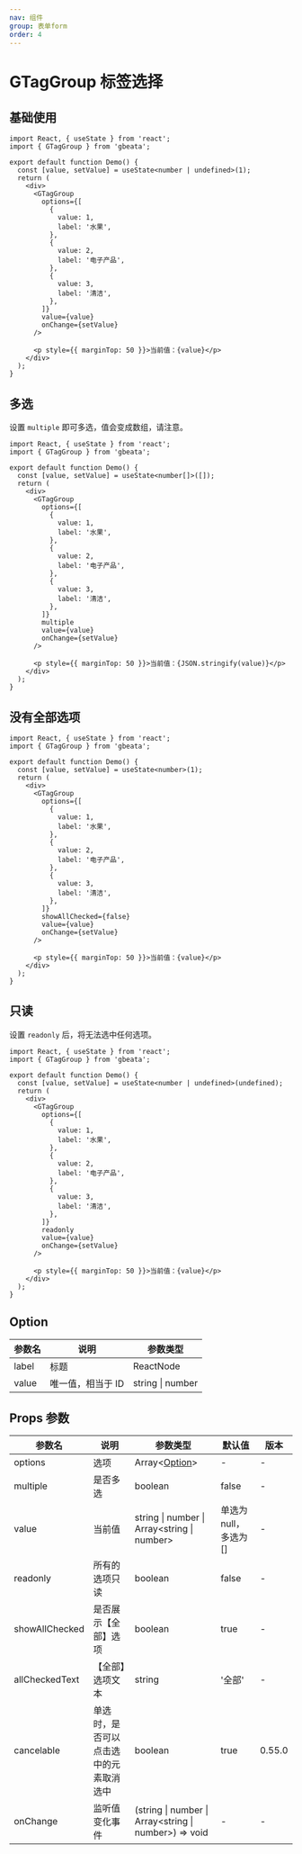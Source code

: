 ```yaml
---
nav: 组件
group: 表单form
order: 4
---
```


# GTagGroup 标签选择

## 基础使用

```tsx
import React, { useState } from 'react';
import { GTagGroup } from 'gbeata';

export default function Demo() {
  const [value, setValue] = useState<number | undefined>(1);
  return (
    <div>
      <GTagGroup
        options={[
          {
            value: 1,
            label: '水果',
          },
          {
            value: 2,
            label: '电子产品',
          },
          {
            value: 3,
            label: '清洁',
          },
        ]}
        value={value}
        onChange={setValue}
      />

      <p style={{ marginTop: 50 }}>当前值：{value}</p>
    </div>
  );
}
```

## 多选

设置 `multiple` 即可多选，值会变成数组，请注意。

```tsx
import React, { useState } from 'react';
import { GTagGroup } from 'gbeata';

export default function Demo() {
  const [value, setValue] = useState<number[]>([]);
  return (
    <div>
      <GTagGroup
        options={[
          {
            value: 1,
            label: '水果',
          },
          {
            value: 2,
            label: '电子产品',
          },
          {
            value: 3,
            label: '清洁',
          },
        ]}
        multiple
        value={value}
        onChange={setValue}
      />

      <p style={{ marginTop: 50 }}>当前值：{JSON.stringify(value)}</p>
    </div>
  );
}
```

## 没有全部选项

```tsx
import React, { useState } from 'react';
import { GTagGroup } from 'gbeata';

export default function Demo() {
  const [value, setValue] = useState<number>(1);
  return (
    <div>
      <GTagGroup
        options={[
          {
            value: 1,
            label: '水果',
          },
          {
            value: 2,
            label: '电子产品',
          },
          {
            value: 3,
            label: '清洁',
          },
        ]}
        showAllChecked={false}
        value={value}
        onChange={setValue}
      />

      <p style={{ marginTop: 50 }}>当前值：{value}</p>
    </div>
  );
}
```

## 只读

设置 `readonly` 后，将无法选中任何选项。

```tsx
import React, { useState } from 'react';
import { GTagGroup } from 'gbeata';

export default function Demo() {
  const [value, setValue] = useState<number | undefined>(undefined);
  return (
    <div>
      <GTagGroup
        options={[
          {
            value: 1,
            label: '水果',
          },
          {
            value: 2,
            label: '电子产品',
          },
          {
            value: 3,
            label: '清洁',
          },
        ]}
        readonly
        value={value}
        onChange={setValue}
      />

      <p style={{ marginTop: 50 }}>当前值：{value}</p>
    </div>
  );
}
```

## Option

| 参数名 | 说明              | 参数类型         |
| ------ | ----------------- | ---------------- |
| label  | 标题              | ReactNode        |
| value  | 唯一值，相当于 ID | string \| number |

## Props 参数

| 参数名         | 说明                                   | 参数类型                                              | 默认值                 | 版本   |
| -------------- | -------------------------------------- | ----------------------------------------------------- | ---------------------- | ------ |
| options        | 选项                                   | Array<[Option](#option)>                              | -                      | -      |
| multiple       | 是否多选                               | boolean                                               | false                  | -      |
| value          | 当前值                                 | string \| number \| Array<string \| number>           | 单选为 null，多选为 [] | -      |
| readonly       | 所有的选项只读                         | boolean                                               | false                  | -      |
| showAllChecked | 是否展示【全部】选项                   | boolean                                               | true                   | -      |
| allCheckedText | 【全部】选项文本                       | string                                                | '全部'                 | -      |
| cancelable     | 单选时，是否可以点击选中的元素取消选中 | boolean                                               | true                   | 0.55.0 |
| onChange       | 监听值变化事件                         | (string \| number \| Array<string \| number>) => void | -                      | -      |
